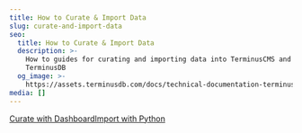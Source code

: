 ```yaml
---
title: How to Curate & Import Data
slug: curate-and-import-data
seo:
  title: How to Curate & Import Data
  description: >-
    How to guides for curating and importing data into TerminusCMS and
    TerminusDB
  og_image: >-
    https://assets.terminusdb.com/docs/technical-documentation-terminuscms-og.png
media: []
---
```


[Curate with Dashboard](/docs/use-the-admin-ui-curate-and-import-data/)[Import with Python](/docs/import-data-with-python-client/)